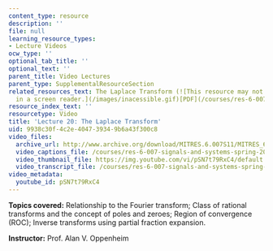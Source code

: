 ```yaml
---
content_type: resource
description: ''
file: null
learning_resource_types:
- Lecture Videos
ocw_type: ''
optional_tab_title: ''
optional_text: ''
parent_title: Video Lectures
parent_type: SupplementalResourceSection
related_resources_text: The Laplace Transform (![This resource may not render correctly
  in a screen reader.](/images/inacessible.gif)[PDF](/courses/res-6-007-signals-and-systems-spring-2011/resources/mitres_6_007s11_lec20))
resource_index_text: ''
resourcetype: Video
title: 'Lecture 20: The Laplace Transform'
uid: 9938c30f-4c2e-4047-3934-9b6a43f300c8
video_files:
  archive_url: http://www.archive.org/download/MITRES.6.007S11/MITRES_6-007S11lec20_300k.mp4
  video_captions_file: /courses/res-6-007-signals-and-systems-spring-2011/3f0f285144865615926d75a2dc466ca6_pSN7t79RxC4.vtt
  video_thumbnail_file: https://img.youtube.com/vi/pSN7t79RxC4/default.jpg
  video_transcript_file: /courses/res-6-007-signals-and-systems-spring-2011/38c57c84076211185739598f014bd000_pSN7t79RxC4.pdf
video_metadata:
  youtube_id: pSN7t79RxC4
---
```


**Topics covered:** Relationship to the Fourier transform; Class of rational transforms and the concept of poles and zeroes; Region of convergence (ROC); Inverse transforms using partial fraction expansion.

**Instructor:** Prof. Alan V. Oppenheim